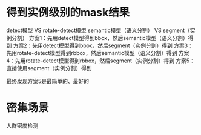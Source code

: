# 得到实例级别的mask结果

detect模型 VS rotate-detect模型
semantic模型（语义分割） VS segment（实例分割）
方案1：先用detect模型得到bbox，然后semantic模型（语义分割）得到
方案2：先用detect模型得到bbox，然后segment（实例分割）得到
方案3：先用rotate-detect模型得到rbbox，然后semantic模型（语义分割）得到
方案4：先用rotate-detect模型得到rbbox，然后segment（实例分割）得到
方案5：直接使用segment（实例分割）得到

最终发现方案5是最简单的、最好的


# 密集场景
人群密度检测


